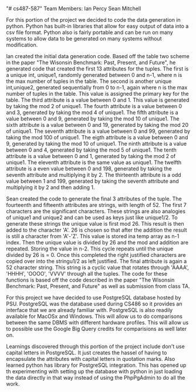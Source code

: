"# cs487-587" 
Team Members:
Ian Percy
Sean Mitchell

For this portion of the project we decided to code the data generation in python.  Python has built-in libraries that allow for easy output of data into a csv file format.  Python also is fairly portable and can be run on many systems to allow data to be generated on many systems without modification.

Ian created the initial data generation code.  Based off the table two scheme in the paper "The Wisonsin Benchmark: Past, Present, and Future", he generated code that created the first 13 attributes for the tuples.  The first is a unique int, unique1, randomly generated between 0 and n-1, where n is the max number of tuples in the table.  The second is another unique int,unique2, generated sequentially from 0 to n-1, again where n is the max number of tuples in the table.  This value is assigned the primary key for the table.  The third attribute is a value between 0 and 1.  This value is generated by taking the mod 2 of unique1.  The fourth attribute is a value between 0 and 3, generated by taking the mod 4 of unique1.  The fifth attribute is a value between 0 and 9, generated by taking the mod 10 of unique1. The sixth attribute is a value between 0 and 19, generated by taking the mod 20 of unique1.  The seventh attribute is a value between 0 and 99, generated by taking the mod 100 of unique1.  The eigth attribute is a value between 0 and 9, generated by taking the mod 10 of unique1.  The ninth attribute is a value between 0 and 4, generated by taking the mod 5 of unique1.  The tenth attribute is a value between 0 and 1, generated by taking the mod 2 of unique1.  The eleventh attribute is the same value as unique1.  The twelfth attribute is a even value between 0 and 198, generated by taking the seventh attribute and multiplying it by 2.  The thirteenth attribute is a odd value between 1 and 199, generated by taking the seventh attribute and multiplying it by 2 and then adding 1. 

Sean created the code to generate the final 3 attributes of the tuple.  The fourteenth and fifteenth attributes are strings, with length of 52.  The first 7 characters are the significant characters.  These strings are also analogies of unique1 and unique2 and can be used as keys just like unique1/2.  To generate these strings the unique value is first mod 26.  This result is then added to the character 'A'.  26 is chosen so that after the addition the result is still a character from 'A'-'Z'.  This value is stored ina  temp array as n-1 index. Then the unique value is divided by 26 and the mod and addition are repeated.  Storing the value in n-2.  This cycle repeats until the unique divided by 26 is = 0.  Once this completed the right justified characters are copied over into the stringu1/2 as left justified.  The final attribute is again a 52 character string.  This string is a cyclic value that rotates through 'AAAA', 'HHHH', 'OOOO', 'VVVV' through all the tuples. The code for these functions is based off the code described in the paper "The Wisonsin Benchmark: Past, Present, and Future" as well as submission from class TA.

For this project we have decided to use PostgreSQL database hosted by PSU. PostgreSQL was the database used during CS486 so it provides an interface that we are already familiar with.  PostgreSQL is also readily available for MacOSx and Windows.  This will allow us to do comparisons between the same DBMS with different hardware profiles.  This will allow us to possible use the Google Big Query credits for comparisions as well later on.

Learnings discovered through this portion of the project include don't use capital letters in PostgreSQL.  It just creates the hassel of having to encapsulate the attributes with capital letters in quotation marks.  Also learned python has library for PostgreSQL integration.  This has opened up th experimenting with setting up the database with python in just loading the data directly in that way instead of using the PhpPgAdmin to do all the work.
